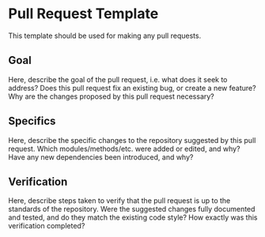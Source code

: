 # Pull Request Template

This template should be used for making any pull requests.

## Goal

Here, describe the goal of the pull request, i.e. what does it seek to address?
Does this pull request fix an existing bug, or create a new feature?
Why are the changes proposed by this pull request necessary?

## Specifics

Here, describe the specific changes to the repository suggested by this pull request.
Which modules/methods/etc. were added or edited, and why?
Have any new dependencies been introduced, and why?

## Verification

Here, describe steps taken to verify that the pull request is up to the standards of the repository.
Were the suggested changes fully documented and tested, and do they match the existing code style?
How exactly was this verification completed?
